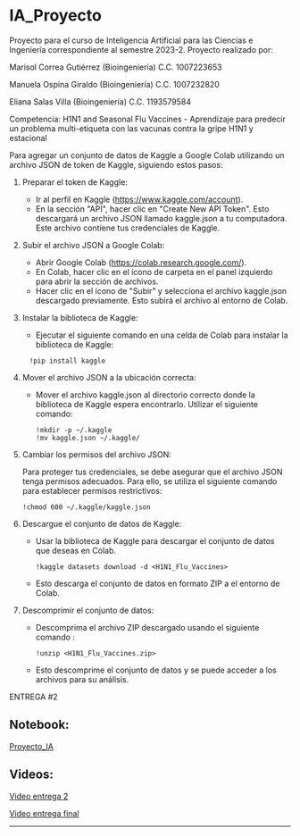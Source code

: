 # IA_Proyecto
Proyecto para el curso de Inteligencia Artificial para las Ciencias e Ingeniería correspondiente al semestre 2023-2. 
Proyecto realizado por:

Marisol Correa Gutiérrez (Bioingeniería)
C.C. 1007223653

Manuela Ospina Giraldo (Bioingeniería)
C.C.  1007232820

Eliana Salas Villa (Bioingeniería)
C.C. 1193579584


Competencia: H1N1 and Seasonal Flu Vaccines - Aprendizaje para predecir un problema multi-etiqueta con las vacunas contra la gripe H1N1 y estacional

Para agregar un conjunto de datos de Kaggle a Google Colab utilizando un archivo JSON de token de Kaggle, siguiendo estos pasos:

1. Preparar el token de Kaggle:
   - Ir al perfil en Kaggle (https://www.kaggle.com/account).
   - En la sección "API", hacer clic en "Create New API Token". Esto descargará un archivo JSON llamado kaggle.json a tu computadora. Este archivo contiene tus credenciales de Kaggle.

2. Subir el archivo JSON a Google Colab:

   - Abrir Google Colab (https://colab.research.google.com/).
   - En Colab, hacer clic en el ícono de carpeta en el panel izquierdo para abrir la sección de archivos.
   - Hacer clic en el ícono de "Subir" y selecciona el archivo kaggle.json descargado previamente. Esto subirá el archivo al entorno de Colab.

3. Instalar la biblioteca de Kaggle:

   - Ejecutar el siguiente comando en una celda de Colab para instalar la biblioteca de Kaggle:
     
```
     !pip install kaggle
```
     

4. Mover el archivo JSON a la ubicación correcta:

   - Mover el archivo kaggle.json al directorio correcto donde la biblioteca de Kaggle espera encontrarlo. Utilizar el siguiente comando:

     ```
     !mkdir -p ~/.kaggle
     !mv kaggle.json ~/.kaggle/
     ```
     

5. Cambiar los permisos del archivo JSON:

   Para proteger tus credenciales, se debe asegurar que el archivo JSON tenga permisos adecuados. Para ello, se utiliza el siguiente comando para establecer permisos restrictivos:

     ```
     !chmod 600 ~/.kaggle/kaggle.json
     ```
     

7. Descargue el conjunto de datos de Kaggle:

   - Usar la biblioteca de Kaggle para descargar el conjunto de datos que deseas en Colab. 

     ```
     !kaggle datasets download -d <H1N1_Flu_Vaccines>
     ```

   - Esto descarga el conjunto de datos en formato ZIP a el entorno de Colab.

8. Descomprimir el conjunto de datos:

   - Descomprima el archivo ZIP descargado usando el siguiente comando :

     ```
     !unzip <H1N1_Flu_Vaccines.zip>
     ```
     
   - Esto descomprime el conjunto de datos y se puede acceder a los archivos para su análisis.



ENTREGA #2

## Notebook:
[Proyecto_IA](https://colab.research.google.com/drive/1s77dTCO_lwHxf8CKk4WMUZE2s5PxLVh9?usp=sharing)

## Videos:
[Video entrega 2](https://www.youtube.com/watch?v=8sZhMG-_CPo)

[Video entrega final](https://youtu.be/Dvz3B8Ftvgw)
****
